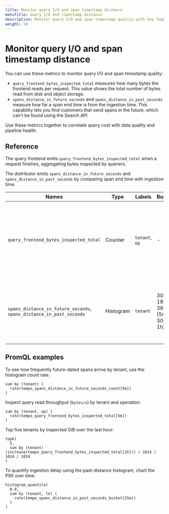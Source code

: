```yaml
---
title: Monitor query I/O and span timestamp distance
menuTitle: Query I/O and timestamp distance
description: Monitor query I/O and span timestamp quality with key Tempo metrics.
weight: 50
---
```


<!-- markdownlint-disable MD025 -->

# Monitor query I/O and span timestamp distance

You can use these metrics to monitor query I/O and span timestamp quality:

- `query_frontend_bytes_inspected_total` measures how many bytes the frontend reads per request. This value shows the total number of bytes read from disk and object storage.
- `spans_distance_in_future_seconds` and `spans_distance_in_past_seconds` measure how far a span end time is from the ingestion time. This capability lets you find customers that send spans in the future, which can't be found using the Search API.

Use these metrics together to correlate query cost with data quality and pipeline health.

## Reference

The query frontend emits `query_frontend_bytes_inspected_total` when a request finishes, aggregating bytes inspected by queriers.

The distributor emits `spans_distance_in_future_seconds` and `spans_distance_in_past_seconds` by comparing span end time with ingestion time.

| Names                                                                | Type      | Labels         | Buckets                          | Emitted                                                                                                         | Notes                                                                     |
| -------------------------------------------------------------------- | --------- | -------------- | -------------------------------- | --------------------------------------------------------------------------------------------------------------- | ------------------------------------------------------------------------- |
| `query_frontend_bytes_inspected_total`                               | Counter   | `tenant`, `op` | -                                | On request completion at the query frontend; aggregates bytes from queriers; excludes cached querier responses. |                                                                           |
| `spans_distance_in_future_seconds`, `spans_distance_in_past_seconds` | Histogram | `tenant`       | 300s, 1800s, 3600s (5m, 30m, 1h) | In the distributor on ingest; observes seconds between span end time and ingestion time.                        | Spans in the future are accepted but invalid and might not be searchable. |

## PromQL examples

To see how frequently future-dated spans arrive by tenant, use the histogram count rate:

```promql
sum by (tenant) (
  rate(tempo_spans_distance_in_future_seconds_count[5m])
)
```

Inspect query read throughput (`bytes/s`) by tenant and operation:

```promql
sum by (tenant, op) (
  rate(tempo_query_frontend_bytes_inspected_total[5m])
)
```

Top five tenants by inspected GiB over the last hour:

```promql
topk(
  5,
  sum by (tenant) (increase(tempo_query_frontend_bytes_inspected_total[1h])) / 1024 / 1024 / 1024
)
```

To quantify ingestion delay using the past-distance histogram, chart the P90 over time:

```promql
histogram_quantile(
  0.9,
  sum by (tenant, le) (
    rate(tempo_spans_distance_in_past_seconds_bucket[15m])
  )
)
```
